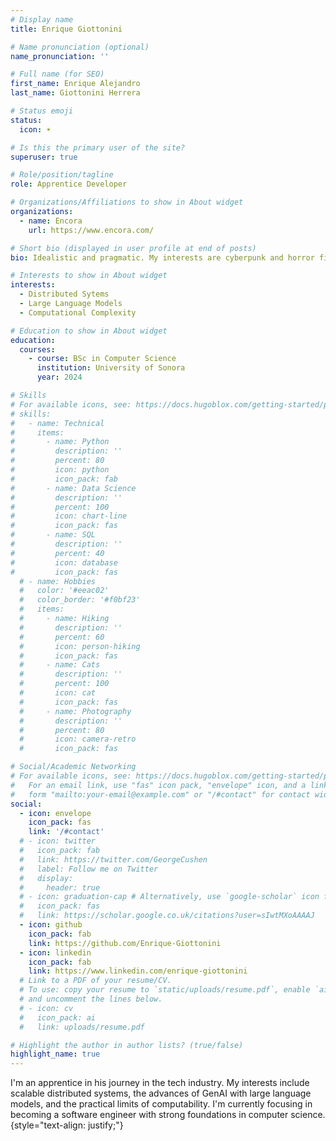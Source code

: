 ```yaml
---
# Display name
title: Enrique Giottonini

# Name pronunciation (optional)
name_pronunciation: ''

# Full name (for SEO)
first_name: Enrique Alejandro
last_name: Giottonini Herrera

# Status emoji
status:
  icon: ☀️

# Is this the primary user of the site?
superuser: true

# Role/position/tagline
role: Apprentice Developer

# Organizations/Affiliations to show in About widget
organizations:
  - name: Encora
    url: https://www.encora.com/

# Short bio (displayed in user profile at end of posts)
bio: Idealistic and pragmatic. My interests are cyberpunk and horror fiction, MOBA games, and the pursuit of greek virtue.

# Interests to show in About widget
interests:
  - Distributed Sytems
  - Large Language Models
  - Computational Complexity

# Education to show in About widget
education:
  courses:
    - course: BSc in Computer Science
      institution: University of Sonora
      year: 2024

# Skills
# For available icons, see: https://docs.hugoblox.com/getting-started/page-builder/#icons
# skills:
#   - name: Technical
#     items:
#       - name: Python
#         description: ''
#         percent: 80
#         icon: python
#         icon_pack: fab
#       - name: Data Science
#         description: ''
#         percent: 100
#         icon: chart-line
#         icon_pack: fas
#       - name: SQL
#         description: ''
#         percent: 40
#         icon: database
#         icon_pack: fas
  # - name: Hobbies
  #   color: '#eeac02'
  #   color_border: '#f0bf23'
  #   items:
  #     - name: Hiking
  #       description: ''
  #       percent: 60
  #       icon: person-hiking
  #       icon_pack: fas
  #     - name: Cats
  #       description: ''
  #       percent: 100
  #       icon: cat
  #       icon_pack: fas
  #     - name: Photography
  #       description: ''
  #       percent: 80
  #       icon: camera-retro
  #       icon_pack: fas

# Social/Academic Networking
# For available icons, see: https://docs.hugoblox.com/getting-started/page-builder/#icons
#   For an email link, use "fas" icon pack, "envelope" icon, and a link in the
#   form "mailto:your-email@example.com" or "/#contact" for contact widget.
social:
  - icon: envelope
    icon_pack: fas
    link: '/#contact'
  # - icon: twitter
  #   icon_pack: fab
  #   link: https://twitter.com/GeorgeCushen
  #   label: Follow me on Twitter
  #   display:
  #     header: true
  # - icon: graduation-cap # Alternatively, use `google-scholar` icon from `ai` icon pack
  #   icon_pack: fas
  #   link: https://scholar.google.co.uk/citations?user=sIwtMXoAAAAJ
  - icon: github
    icon_pack: fab
    link: https://github.com/Enrique-Giottonini
  - icon: linkedin
    icon_pack: fab
    link: https://www.linkedin.com/enrique-giottonini
  # Link to a PDF of your resume/CV.
  # To use: copy your resume to `static/uploads/resume.pdf`, enable `ai` icons in `params.yaml`,
  # and uncomment the lines below.
  # - icon: cv
  #   icon_pack: ai
  #   link: uploads/resume.pdf

# Highlight the author in author lists? (true/false)
highlight_name: true
---
```

I'm an apprentice in his journey in the tech industry. My interests include scalable distributed systems, the advances of GenAI with large language models, and the practical limits of computability. I'm currently focusing in becoming a software engineer with strong foundations in computer science.
{style="text-align: justify;"}
